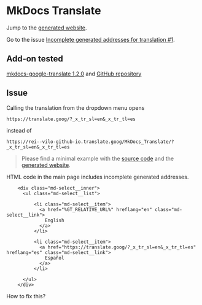 # MkDocs Translate

Jump to the [generated website](https://rei-vilo.github.io/MkDocs_Translate/).

Go to the issue [Incomplete generated addresses for translation #1](https://github.com/sondregronas/mkdocs-google-translate/issues/1).

## Add-on tested

[mkdocs-google-translate 1.2.0](https://pypi.org/project/mkdocs-google-translate/) and [GitHub repository](https://github.com/sondregronas/mkdocs-google-translate)

## Issue

Calling the translation from the dropdown menu opens 

`https://translate.goog/?_x_tr_sl=en&_x_tr_tl=es`  

instead of 

`https://rei--vilo-github-io.translate.goog/MkDocs_Translate/?_x_tr_sl=en&_x_tr_tl=es`

> Please find a minimal example with the [source code](https://github.com/rei-vilo/MkDocs_Translate/tree/gh-pages) and the [generated website](https://rei-vilo.github.io/MkDocs_Translate/).

HTML code in the main page includes incomplete generated addresses.

```htlm
    <div class="md-select__inner">
      <ul class="md-select__list">
        
          <li class="md-select__item">
            <a href="%GT_RELATIVE_URL%" hreflang="en" class="md-select__link">
              English
            </a>
          </li>
        
          <li class="md-select__item">
            <a href="https://translate.goog/?_x_tr_sl=en&_x_tr_tl=es" hreflang="es" class="md-select__link">
              Español
            </a>
          </li>
        
      </ul>
    </div>
```

How to fix this?
